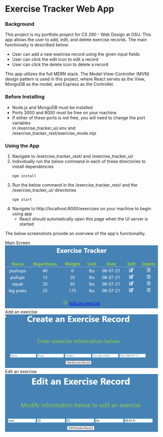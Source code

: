 # Exercise Tracker Web App

### Background
This project is my portfolio project for CS 290 - Web Design at OSU. This app allows the
user to add, edit, and delete exercise records. The main functionaity is described below:
- User can add a new exercise record using the given input fields
- User can click the edit icon to edit a record
- User can click the delete icon to delete a record

This app utilizes the full MERN stack. The Model-View-Controller (MVN) design pattern is 
used in this project, where React serves as the View, MongoDB as the model, and Express
as the Controller.

### Before Installing  
- Node.js and MongoDB must be installed  
- Ports 3000 and 8000 must be free on your machine  
- If either of these ports is not free, you will need to change the port variables  
    in /exercise_tracker_ui/.env and /exercise_tracker_rest/exercise_mode.mjs  

### Using the App 
1. Navigate to /exercise_tracker_rest/ and /exercise_tracker_ui/  
2. Individually run the below command in each of these directories to install dependencies  
    ~~~
    npm install
    ~~~
3. Run the below command in the /exercise_tracker_rest/ and the /exercise_tracker_ui/ directories
    ~~~
    npm start
    ~~~
4. Navigate to http://localhost:8000/exercises on your machine to begin using app
    - React should automatically open this page when the UI server is started

The below screenshots provide an overview of the app's functionality.  
  
Main Screen  
![Main Screen](/screenshots/main_screen.png)  
Add an exercise  
![Add exercise](/screenshots/add_exercise.png)  
Edit an exercise  
![Edit exercise](/screenshots/edit_exercise.png)